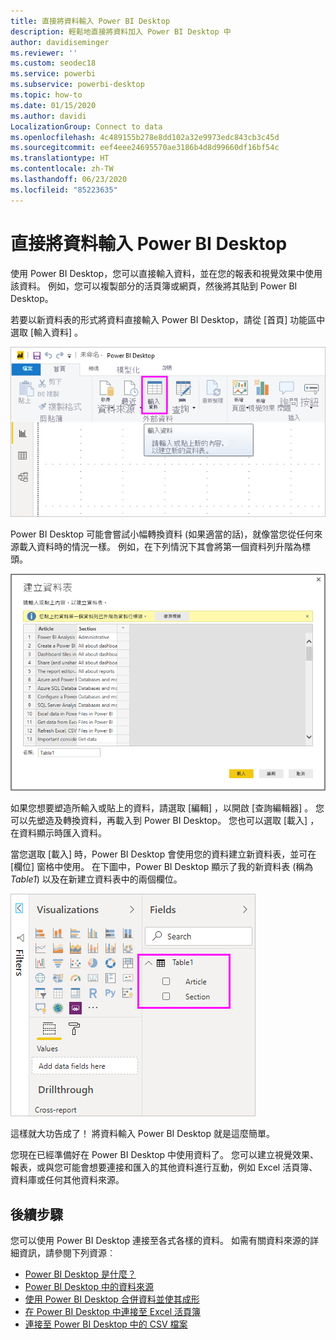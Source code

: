 ```yaml
---
title: 直接將資料輸入 Power BI Desktop
description: 輕鬆地直接將資料加入 Power BI Desktop 中
author: davidiseminger
ms.reviewer: ''
ms.custom: seodec18
ms.service: powerbi
ms.subservice: powerbi-desktop
ms.topic: how-to
ms.date: 01/15/2020
ms.author: davidi
LocalizationGroup: Connect to data
ms.openlocfilehash: 4c489155b278e8dd102a32e9973edc843cb3c45d
ms.sourcegitcommit: eef4eee24695570ae3186b4d8d99660df16bf54c
ms.translationtype: HT
ms.contentlocale: zh-TW
ms.lasthandoff: 06/23/2020
ms.locfileid: "85223635"
---
```

# <a name="enter-data-directly-into-power-bi-desktop"></a>直接將資料輸入 Power BI Desktop

使用 Power BI Desktop，您可以直接輸入資料，並在您的報表和視覺效果中使用該資料。 例如，您可以複製部分的活頁簿或網頁，然後將其貼到 Power BI Desktop。

若要以新資料表的形式將資料直接輸入 Power BI Desktop，請從 [首頁]  功能區中選取 [輸入資料]  。

![在 [首頁] 中選取 [輸入資料]](media/desktop-enter-data-directly-into-desktop/enter-data-directly_1.png)

Power BI Desktop 可能會嘗試小幅轉換資料 (如果適當的話)，就像當您從任何來源載入資料時的情況一樣。 例如，在下列情況下其會將第一個資料列升階為標頭。

![使用第一個資料列作為資料行標題的資料](media/desktop-enter-data-directly-into-desktop/enter-data-directly_2.png)

如果您想要塑造所輸入或貼上的資料，請選取 [編輯]  ，以開啟 [查詢編輯器]  。 您可以先塑造及轉換資料，再載入到 Power BI Desktop。 您也可以選取 [載入]  ，在資料顯示時匯入資料。

當您選取 [載入]  時，Power BI Desktop 會使用您的資料建立新資料表，並可在 [欄位]  窗格中使用。 在下圖中，Power BI Desktop 顯示了我的新資料表 (稱為 *Table1*) 以及在新建立資料表中的兩個欄位。

![欄位已匯入至 Power BI Desktop](media/desktop-enter-data-directly-into-desktop/enter-data-directly_3.png)

這樣就大功告成了！ 將資料輸入 Power BI Desktop 就是這麼簡單。

您現在已經準備好在 Power BI Desktop 中使用資料了。 您可以建立視覺效果、報表，或與您可能會想要連接和匯入的其他資料進行互動，例如 Excel 活頁簿、資料庫或任何其他資料來源。

## <a name="next-steps"></a>後續步驟

您可以使用 Power BI Desktop 連接至各式各樣的資料。 如需有關資料來源的詳細資訊，請參閱下列資源︰

* [Power BI Desktop 是什麼？](../fundamentals/desktop-what-is-desktop.md)
* [Power BI Desktop 中的資料來源](desktop-data-sources.md)
* [使用 Power BI Desktop 合併資料並使其成形](desktop-shape-and-combine-data.md)
* [在 Power BI Desktop 中連接至 Excel 活頁簿](desktop-connect-excel.md)
* [連接至 Power BI Desktop 中的 CSV 檔案](desktop-connect-csv.md)
